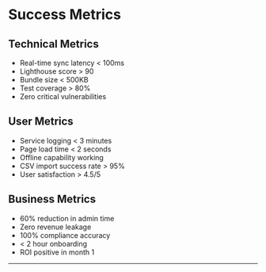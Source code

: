 # Success Metrics

## Technical Metrics
- Real-time sync latency < 100ms
- Lighthouse score > 90
- Bundle size < 500KB
- Test coverage > 80%
- Zero critical vulnerabilities

## User Metrics
- Service logging < 3 minutes
- Page load time < 2 seconds
- Offline capability working
- CSV import success rate > 95%
- User satisfaction > 4.5/5

## Business Metrics
- 60% reduction in admin time
- Zero revenue leakage
- 100% compliance accuracy
- < 2 hour onboarding
- ROI positive in month 1

---